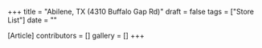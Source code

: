 +++
title = "Abilene, TX (4310 Buffalo Gap Rd)"
draft = false
tags = ["Store List"]
date = ""

[Article]
contributors = []
gallery = []
+++